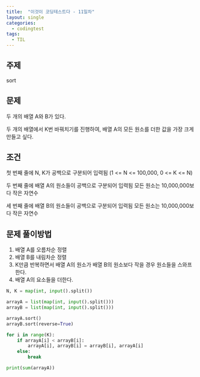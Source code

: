 ```yaml
---
title:  "이것이 코딩테스트다 - 11일차"
layout: single
categories:
  - codingtest
tags:
  - TIL
---
```


## 주제
sort

## 문제
두 개의 배열 A와 B가 있다. 

두 개의 배열에서 K번 바꿔치기를 진행하여, 배열 A의 모든 원소를 더한 값을 가장 크게 만들고 싶다.

## 조건
첫 번째 줄에 N, K가 공백으로 구분되어 입력됨 (1 <= N <= 100,000, 0 <= K <= N)

두 번째 줄에 배열 A의 원소들이 공백으로 구분되어 입력됨 모든 원소는 10,000,000보다 작은 자연수

세 번째 줄에 배열 B의 원소들이 공백으로 구분되어 입력됨 모든 원소는 10,000,000보다 작은 자연수

## 문제 풀이방법
1. 배열 A를 오름차순 정렬
2. 배열 B를 내림차순 정렬
3. K만큼 반복하면서 배열 A의 원소가 배열 B의 원소보다 작을 경우 원소들을 스와프한다.
4. 배열 A의 요소들을 더한다.

```python
N, K = map(int, input().split())

arrayA = list(map(int, input().split()))
arrayB = list(map(int, input().split()))

arrayA.sort()
arrayB.sort(reverse=True)

for i in range(K):
    if arrayA[i] < arrayB[i]:
        arrayA[i], arrayB[i] = arrayB[i], arrayA[i]
    else:
        break

print(sum(arrayA))
```


















